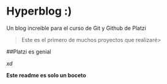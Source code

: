 # Hyperblog  :)
Un blog increible para el curso de Git y Github de Platzi 
> Este es el primero de muchos proyectos que realizaré>

##Platzi es genial

*xd*

**Este readme es solo un boceto**